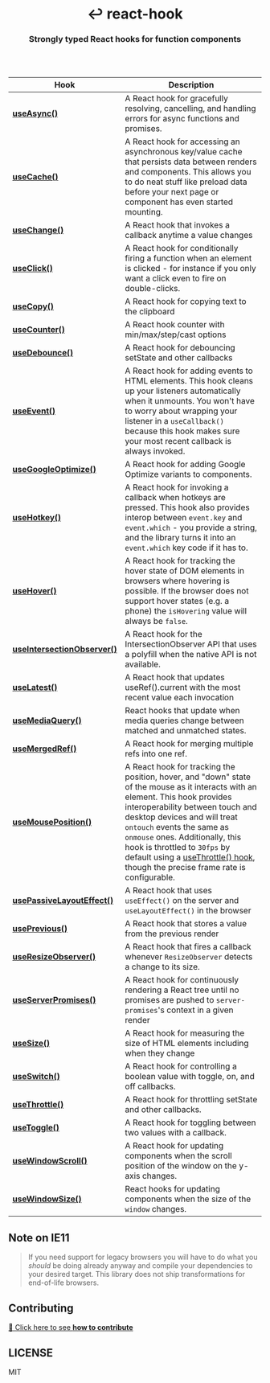 <div align="center">
  <h1 align="center">
    ↩ react-hook
  </h1>
  <h3>
    Strongly typed React hooks for function components
  </h3>
  <br>
  <br>
</div>

| Hook                                                                   | Description                                                                                                                                                                                                                                                                                                                                                                                                                                                     |
| ---------------------------------------------------------------------- | --------------------------------------------------------------------------------------------------------------------------------------------------------------------------------------------------------------------------------------------------------------------------------------------------------------------------------------------------------------------------------------------------------------------------------------------------------------- |
| [**useAsync()**](packages/async#readme)                                | A React hook for gracefully resolving, cancelling, and handling errors for async functions and promises.                                                                                                                                                                                                                                                                                                                                                        |
| [**useCache()**](packages/cache#readme)                                | A React hook for accessing an asynchronous key/value cache that persists data between renders and components. This allows you to do neat stuff like preload data before your next page or component has even started mounting.                                                                                                                                                                                                                                  |
| [**useChange()**](packages/change#readme)                              | A React hook that invokes a callback anytime a value changes                                                                                                                                                                                                                                                                                                                                                                                                    |
| [**useClick()**](packages/click#readme)                                | A React hook for conditionally firing a function when an element is clicked - for instance if you only want a click even to fire on double-clicks.                                                                                                                                                                                                                                                                                                              |
| [**useCopy()**](packages/copy#readme)                                  | A React hook for copying text to the clipboard                                                                                                                                                                                                                                                                                                                                                                                                                  |
| [**useCounter()**](packages/counter#readme)                            | A React hook counter with min/max/step/cast options                                                                                                                                                                                                                                                                                                                                                                                                             |
| [**useDebounce()**](packages/debounce#readme)                          | A React hook for debouncing setState and other callbacks                                                                                                                                                                                                                                                                                                                                                                                                        |
| [**useEvent()**](packages/event#readme)                                | A React hook for adding events to HTML elements. This hook cleans up your listeners automatically when it unmounts. You won't have to worry about wrapping your listener in a `useCallback()` because this hook makes sure your most recent callback is always invoked.                                                                                                                                                                                         |
| [**useGoogleOptimize()**](packages/google-optimize#readmee)            | A React hook for adding Google Optimize variants to components.                                                                                                                                                                                                                                                                                                                                                                                                 |
| [**useHotkey()**](packages/hotkey#readme)                              | A React hook for invoking a callback when hotkeys are pressed. This hook also provides interop between `event.key` and `event.which` - you provide a string, and the library turns it into an `event.which` key code if it has to.                                                                                                                                                                                                                              |
| [**useHover()**](packages/hover#readme)                                | A React hook for tracking the hover state of DOM elements in browsers where hovering is possible. If the browser does not support hover states (e.g. a phone) the `isHovering` value will always be `false`.                                                                                                                                                                                                                                                    |
| [**useIntersectionObserver()**](packages/intersection-observer#readme) | A React hook for the IntersectionObserver API that uses a polyfill when the native API is not available.                                                                                                                                                                                                                                                                                                                                                        |
| [**useLatest()**](packages/latest#readme)                              | A React hook that updates useRef().current with the most recent value each invocation                                                                                                                                                                                                                                                                                                                                                                           |
| [**useMediaQuery()**](packages/media-query#readme)                     | React hooks that update when media queries change between matched and unmatched states.                                                                                                                                                                                                                                                                                                                                                                         |
| [**useMergedRef()**](packages/merged-ref#readme)                       | A React hook for merging multiple refs into one ref.                                                                                                                                                                                                                                                                                                                                                                                                            |
| [**useMousePosition()**](packages/mouse-position#readme)               | A React hook for tracking the position, hover, and "down" state of the mouse as it interacts with an element. This hook provides interoperability between touch and desktop devices and will treat `ontouch` events the same as `onmouse` ones. Additionally, this hook is throttled to `30fps` by default using a [useThrottle() hook](https://github.com/jaredLunde/react-hook/tree/master/packages/throttle), though the precise frame rate is configurable. |
| [**usePassiveLayoutEffect()**](packages/passive-layout-effect#readme)  | A React hook that uses `useEffect()` on the server and `useLayoutEffect()` in the browser                                                                                                                                                                                                                                                                                                                                                                       |
| [**usePrevious()**](packages/previous#readme)                          | A React hook that stores a value from the previous render                                                                                                                                                                                                                                                                                                                                                                                                       |
| [**useResizeObserver()**](packages/resize-observer#readme)             | A React hook that fires a callback whenever `ResizeObserver` detects a change to its size.                                                                                                                                                                                                                                                                                                                                                                      |
| [**useServerPromises()**](packages/server-promises#readme)             | A React hook for continuously rendering a React tree until no promises are pushed to `server-promises`'s context in a given render                                                                                                                                                                                                                                                                                                                              |
| [**useSize()**](packages/size#readme)                                  | A React hook for measuring the size of HTML elements including when they change                                                                                                                                                                                                                                                                                                                                                                                 |
| [**useSwitch()**](packages/switch#readme)                              | A React hook for controlling a boolean value with toggle, on, and off callbacks.                                                                                                                                                                                                                                                                                                                                                                                |
| [**useThrottle()**](packages/throttle#readme)                          | A React hook for throttling setState and other callbacks.                                                                                                                                                                                                                                                                                                                                                                                                       |
| [**useToggle()**](packages/toggle#readme)                              | A React hook for toggling between two values with a callback.                                                                                                                                                                                                                                                                                                                                                                                                   |
| [**useWindowScroll()**](packages/window-scroll#readme)                 | A React hook for updating components when the scroll position of the window on the y-axis changes.                                                                                                                                                                                                                                                                                                                                                              |
| [**useWindowSize()**](packages/window-size#readme)                     | React hooks for updating components when the size of the `window` changes.                                                                                                                                                                                                                                                                                                                                                                                      |

## Note on IE11

> If you need support for legacy browsers you will have to do what you _should_ be doing already anyway and compile your dependencies to your desired target. This library does not ship transformations for end-of-life browsers.

## Contributing

[👋 Click here to see **how to contribute**](./CONTRIBUTING.md)

## LICENSE

MIT
